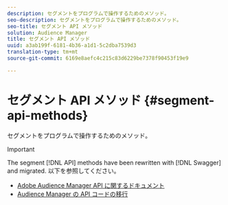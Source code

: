 ```yaml
---
description: セグメントをプログラムで操作するためのメソッド。
seo-description: セグメントをプログラムで操作するためのメソッド。
seo-title: セグメント API メソッド
solution: Audience Manager
title: セグメント API メソッド
uuid: a3ab199f-6181-4b36-a1d1-5c2dba7539d3
translation-type: tm+mt
source-git-commit: 6169e8aefc4c215c83d6229be7378f90453f19e9

---
```



# セグメント API メソッド {#segment-api-methods}

セグメントをプログラムで操作するためのメソッド。

>[!IMPORTANT]
>
>The segment [!DNL API] methods have been rewritten with [!DNL Swagger] and migrated. 以下を参照してください。
>
>* [Adobe Audience Manager API に関するドキュメント](https://bank.demdex.com/portal/swagger/index.html)
>* [Audience Manager の API コードの移行](../../api/api-swagger-migration.md)